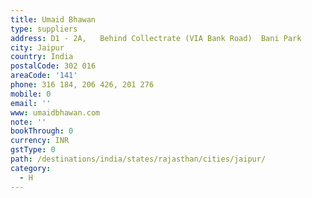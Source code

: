 ```yaml
---
title: Umaid Bhawan
type: suppliers
address: D1 - 2A,   Behind Collectrate (VIA Bank Road)  Bani Park
city: Jaipur
country: India
postalCode: 302 016
areaCode: '141'
phone: 316 184, 206 426, 201 276
mobile: 0
email: ''
www: umaidbhawan.com
note: ''
bookThrough: 0
currency: INR
gstType: 0
path: /destinations/india/states/rajasthan/cities/jaipur/
category:
  - H
---
```



